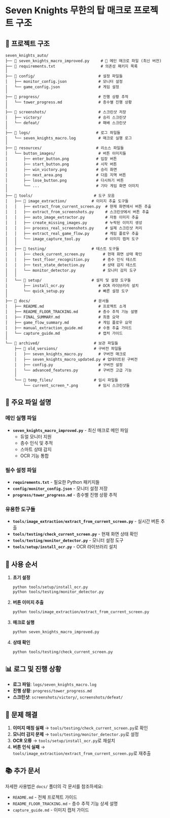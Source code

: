 # Seven Knights 무한의 탑 매크로 프로젝트 구조

## 📁 프로젝트 구조

```
seven_knights_auto/
├── 📄 seven_knights_macro_improved.py     # 🚀 메인 매크로 파일 (최신 버전)
├── 📄 requirements.txt                    # 의존성 패키지 목록
│
├── 📂 config/                            # 설정 파일들
│   ├── monitor_config.json              # 모니터 설정
│   └── game_config.json                 # 게임 설정
│
├── 📂 progress/                          # 진행 상황 추적
│   └── tower_progress.md                # 층수별 진행 상황
│
├── 📂 screenshots/                       # 스크린샷 저장
│   ├── victory/                         # 승리 스크린샷
│   └── defeat/                          # 패배 스크린샷
│
├── 📂 logs/                             # 로그 파일들
│   └── seven_knights_macro.log          # 매크로 실행 로그
│
├── 📂 resources/                        # 리소스 파일들
│   └── button_images/                   # 버튼 이미지들
│       ├── enter_button.png            # 입장 버튼
│       ├── start_button.png            # 시작 버튼
│       ├── win_victory.png             # 승리 화면
│       ├── next_area.png               # 다음 지역 버튼
│       ├── lose_button.png             # 다시하기 버튼
│       └── ...                         # 기타 게임 화면 이미지
│
├── 📂 tools/                           # 도구 모음
│   ├── 📂 image_extraction/           # 이미지 추출 도구들
│   │   ├── extract_from_current_screen.py  # 현재 화면에서 버튼 추출
│   │   ├── extract_from_screenshots.py     # 스크린샷에서 버튼 추출
│   │   ├── auto_image_extractor.py         # 자동 이미지 추출
│   │   ├── create_missing_images.py        # 누락된 이미지 생성
│   │   ├── process_real_screenshots.py     # 실제 스크린샷 처리
│   │   ├── extract_real_game_flow.py       # 게임 플로우 추출
│   │   └── image_capture_tool.py           # 이미지 캡처 도구
│   │
│   ├── 📂 testing/                    # 테스트 도구들
│   │   ├── check_current_screen.py        # 현재 화면 상태 확인
│   │   ├── test_floor_recognition.py      # 층수 인식 테스트
│   │   ├── test_state_detection.py        # 상태 감지 테스트
│   │   └── monitor_detector.py            # 모니터 감지 도구
│   │
│   └── 📂 setup/                      # 설치 및 설정 도구들
│       ├── install_ocr.py               # OCR 라이브러리 설치
│       └── quick_setup.py               # 빠른 설정 도구
│
├── 📂 docs/                            # 문서들
│   ├── README.md                        # 프로젝트 소개
│   ├── README_FLOOR_TRACKING.md         # 층수 추적 기능 설명
│   ├── FINAL_SUMMARY.md                 # 최종 요약
│   ├── game_flow_summary.md             # 게임 플로우 요약
│   ├── manual_extraction_guide.md       # 수동 추출 가이드
│   └── capture_guide.md                 # 캡처 가이드
│
└── 📂 archived/                        # 보관 파일들
    ├── 📂 old_versions/                # 구버전 파일들
    │   ├── seven_knights_macro.py       # 구버전 매크로
    │   ├── seven_knights_macro_updated.py # 업데이트된 구버전
    │   ├── config.py                    # 구버전 설정
    │   └── advanced_features.py         # 구버전 고급 기능
    │
    └── 📂 temp_files/                  # 임시 파일들
        └── current_screen_*.png         # 임시 스크린샷들
```

## 🚀 주요 파일 설명

### 메인 실행 파일
- **`seven_knights_macro_improved.py`** - 최신 매크로 메인 파일
  - 듀얼 모니터 지원
  - 층수 인식 및 추적
  - 스마트 상태 감지
  - OCR 기능 통합

### 필수 설정 파일
- **`requirements.txt`** - 필요한 Python 패키지들
- **`config/monitor_config.json`** - 모니터 설정 저장
- **`progress/tower_progress.md`** - 층수별 진행 상황 추적

### 유용한 도구들
- **`tools/image_extraction/extract_from_current_screen.py`** - 실시간 버튼 추출
- **`tools/testing/check_current_screen.py`** - 현재 화면 상태 확인
- **`tools/testing/monitor_detector.py`** - 모니터 설정 도구
- **`tools/setup/install_ocr.py`** - OCR 라이브러리 설치

## 🎯 사용 순서

1. **초기 설정**
   ```bash
   python tools/setup/install_ocr.py
   python tools/testing/monitor_detector.py
   ```

2. **버튼 이미지 추출**
   ```bash
   python tools/image_extraction/extract_from_current_screen.py
   ```

3. **매크로 실행**
   ```bash
   python seven_knights_macro_improved.py
   ```

4. **상태 확인**
   ```bash
   python tools/testing/check_current_screen.py
   ```

## 📊 로그 및 진행 상황

- **로그 파일**: `logs/seven_knights_macro.log`
- **진행 상황**: `progress/tower_progress.md`
- **스크린샷**: `screenshots/victory/`, `screenshots/defeat/`

## 🔧 문제 해결

1. **이미지 매칭 실패** → `tools/testing/check_current_screen.py`로 확인
2. **모니터 감지 문제** → `tools/testing/monitor_detector.py`로 설정
3. **OCR 오류** → `tools/setup/install_ocr.py`로 재설치
4. **버튼 인식 실패** → `tools/image_extraction/extract_from_current_screen.py`로 재추출

## 📚 추가 문서

자세한 사용법은 `docs/` 폴더의 각 문서를 참조하세요:
- `README.md` - 전체 프로젝트 가이드
- `README_FLOOR_TRACKING.md` - 층수 추적 기능 상세 설명
- `capture_guide.md` - 이미지 캡처 가이드 